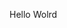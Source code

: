 Hello Wolrd











































































































































































































































































































































































































































































































































































































































































































































































































































































































































































































































































































































































































































































































































































































































































































































































































































































































































































































































































































































































































































































































































































































































































































































































































































































































































































































































































































































































































































































































































































































































































































































































































































































































































































































































































































































































































































































































































































































































































































































































































































































































































































































































































































































































